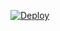 [![Deploy](https://www.herokucdn.com/deploy/button.svg)](https://heroku.com/deploy?template=https://github.com/Hilocv/qwer) 
